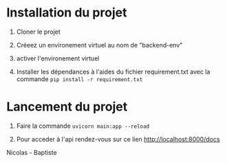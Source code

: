 # Installation du projet

1. Cloner le projet

2. Créeez un environement virtuel au nom de "backend-env"

3. activer l'environement virtuel

4. Installer les dépendances à l'aides du fichier requirement.txt avec la commande
`pip install -r requirement.txt`

# Lancement du projet

1. Faire la commande `uvicorn main:app --reload`

2. Pour acceder à l'api rendez-vous sur ce lien [http://localhost:8000/docs](http://localhost:8000/docs)


Nicolas - Baptiste

